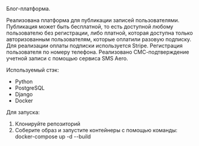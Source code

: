 Блог-платформа.

Реализована платформа для публикации записей пользователями. 
Публикация может быть бесплатной, то есть доступной любому пользователю без регистрации, либо платной, которая доступна только авторизованным пользователям, которыe оплатили разовую подписку. 
Для реализации оплаты подписки используется Stripe. Регистрация пользователя по номеру телефона. Реализовано СМС-подтверждение учетной записи с помощью сервиса SMS Aero.

Используемый стэк:

- Python
- PostgreSQL
- Django
- Docker

Для запуска:
1. Клонируйте репозиторий
2. Соберите образ и запустите контейнеры с помощью команды: docker-compose up -d --build
